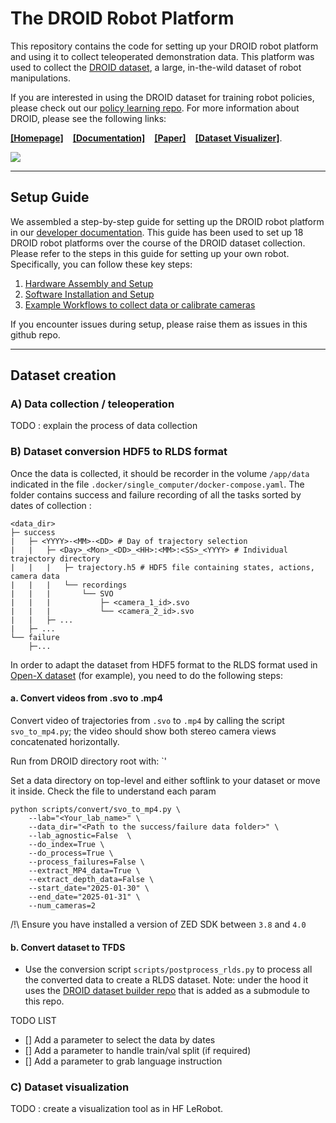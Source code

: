 # The DROID Robot Platform

This repository contains the code for setting up your DROID robot platform and using it to collect teleoperated demonstration data. This platform was used to collect the [DROID dataset](https://droid-dataset.github.io), a large, in-the-wild dataset of robot manipulations.

If you are interested in using the DROID dataset for training robot policies, please check out our [policy learning repo](https://github.com/droid-dataset/droid_policy_learning).
For more information about DROID, please see the following links: 

[**[Homepage]**](https://droid-dataset.github.io) &ensp; [**[Documentation]**](https://droid-dataset.github.io/droid) &ensp; [**[Paper]**](https://arxiv.org/abs/2403.12945) &ensp; [**[Dataset Visualizer]**](https://droid-dataset.github.io/dataset.html).

![](https://droid-dataset.github.io/droid/assets/index/droid_teaser.jpg)

---------
## Setup Guide

We assembled a step-by-step guide for setting up the DROID robot platform in our [developer documentation](https://droid-dataset.github.io/droid).
This guide has been used to set up 18 DROID robot platforms over the course of the DROID dataset collection. Please refer to the steps in this guide for setting up your own robot. Specifically, you can follow these key steps:

1. [Hardware Assembly and Setup](https://droid-dataset.github.io/droid/docs/hardware-setup)
2. [Software Installation and Setup](https://droid-dataset.github.io/droid/docs/software-setup)
3. [Example Workflows to collect data or calibrate cameras](https://droid-dataset.github.io/droid/docs/example-workflows)

If you encounter issues during setup, please raise them as issues in this github repo.


---------
## Dataset creation
###  A) Data collection / teleoperation

TODO : explain the process of data collection

###  B) Dataset conversion HDF5 to RLDS format

Once the data is collected, it should be recorder in the volume `/app/data` indicated in the file `.docker/single_computer/docker-compose.yaml`. The folder contains success and failure recording of all the tasks sorted by dates of collection :
```
<data_dir>
├─ success
|   ├─ <YYYY>-<MM>-<DD> # Day of trajectory selection
|   |   ├─ <Day>_<Mon>_<DD>_<HH>:<MM>:<SS>_<YYYY> # Individual trajectory directory
|   |   |   ├─ trajectory.h5 # HDF5 file containing states, actions, camera data
|   |   |   └── recordings
|   |   |       └── SVO
|   |   |           ├─ <camera_1_id>.svo
|   |   |           └── <camera_2_id>.svo
|   |   ├─ ...
|   ├─ ...
└── failure
    ├─...

```
In order to adapt the dataset from HDF5 format to the RLDS format used in [Open-X dataset](https://robotics-transformer-x.github.io/) (for example), you need to do the following steps:
#### a. Convert videos from .svo to .mp4
Convert video of trajectories from `.svo` to `.mp4` by calling the script `svo_to_mp4.py`; the video should show both stereo camera views concatenated horizontally.

Run from DROID directory root with: `'

Set a data directory on top-level and either softlink to your dataset or move it inside.
Check the file to understand each param
```
python scripts/convert/svo_to_mp4.py \
    --lab="<Your_lab_name>" \
    --data_dir="<Path to the success/failure data folder>" \
    --lab_agnostic=False  \
    --do_index=True \
    --do_process=True \
    --process_failures=False \
    --extract_MP4_data=True \
    --extract_depth_data=False \
    --start_date="2025-01-30" \
    --end_date="2025-01-31" \
    --num_cameras=2
```

/!\ Ensure you have installed a version of ZED SDK between `3.8` and `4.0`
#### b. Convert dataset to TFDS
- Use the conversion script `scripts/postprocess_rlds.py` to process all the converted data to create a RLDS dataset. Note: under the hood it uses the [DROID dataset builder repo](https://github.com/alexcbb/droid_dataset_builder) that is added as a submodule to this repo. 

TODO LIST
- [] Add a parameter to select the data by dates
- [] Add a parameter to handle train/val split (if required)
- [] Add a parameter to grab language instruction

### C) Dataset visualization
TODO : create a visualization tool as in HF LeRobot. 


